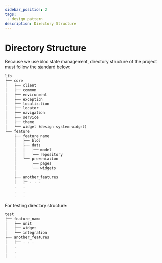 ```yaml
---
sidebar_position: 2
tags: 
 - design pattern
description: Directory Structure
---
```


# Directory Structure

Because we use bloc state management, directory structure of the project must follow the standard below:


```dart
lib
├── core
│   ├── client
│   ├── common
│   ├── environment
│   ├── exception
│   ├── localization
│   ├── locator
│   ├── navigation
│   ├── service
│   ├── theme
│   └── widget (design system widget)
└── feature
    ├── feature_name
    │   ├── bloc
    │   ├── data
    │   │   ├── model
    │   │   └── repository 
    │   └── presentation
    │       ├── pages
    │       └── widgets
    │
    ├── another_features
    │   ├─ . . . 
    .   .
    .   .
    .   .
```

For testing directory structure:
```md
test
├── feature_name
│   ├── unit
│   ├── widget
│   └── integration
├── another_features
│   ├── . . .
│   .
│   .
│   .
```
